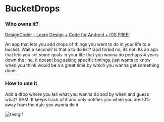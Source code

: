 # BucketDrops

<h3>Who owns it?</h3>
<a href="http://designcoder.io">DesignCoder - Learn Design + Code for Android + IOS FREE! </a>

An app that lets you add drops of things you want to do in your life to a bucket. Wait a second? Is that a to do list? God forbid no, its not. Its an app that lets you set some goals in your life that you wanna do perhaps 4 years down the line, it doesnt bug asking specific timings, just wants to know when you think would be a a great time by which you wanna get something done.

<h3>How to use it</h3>
Add a drop where you tell what you wanna do and by when and guess what? BAM. It keeps track of it and only notifies you when you are 10% away from the date you wanna do it.

![testgif](https://cloud.githubusercontent.com/assets/5139030/8780570/78b4dee8-2f27-11e5-9fb5-df72f264a0ad.gif)
